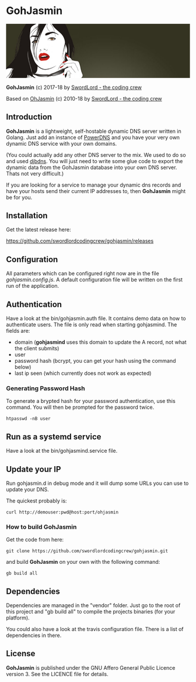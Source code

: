 GohJasmin
======

![Goh Jasmin](https://raw.githubusercontent.com/LordEidi/gohjasmin/master/ohjasmin.jpg)

**GohJasmin** (c) 2017-18 by [SwordLord - the coding crew](https://www.swordlord.com/)

Based on [OhJasmin](https://sourceforge.net/projects/ohjasmindns/) (c) 2010-18 by [SwordLord - the coding crew](https://www.swordlord.com/)

## Introduction ##

**GohJasmin** is a lightweight, self-hostable dynamic DNS server written in Golang. Just add an instance of [PowerDNS](https://powerdns.com/) and you have your very own dynamic DNS service with your own domains. 

(You could actually add any other DNS server to the mix. We used to do so and used [djbdns](https://cr.yp.to/djbdns.html). You will just need to write some glue code to export the dynamic data from the GohJasmin database into your own DNS server. Thats not very difficult.)

If you are looking for a service to manage your dynamic dns records and have your hosts send their current IP addresses to, then **GohJasmin** might be for you.

## Installation ##

Get the latest release here:

https://github.com/swordlordcodingcrew/gohjasmin/releases

## Configuration ##

All parameters which can be configured right now are in the file *gohjasmin.config.js*. A default configuration file will be written on the first run of the application.

## Authentication ##

Have a look at the bin/gohjasmin.auth file. It contains demo data on how to authenticate users. The file is only read when starting gohjasmind. The fields are:

- domain (**gohjasmind** uses this domain to update the A record, not what the client submits)
- user
- password hash (bcrypt, you can get your hash using the command below)
- last ip seen (which currently does not work as expected)

### Generating Password Hash ###

To generate a brypted hash for your password authentication, use this command. You will then be prompted for the password twice.

    htpasswd -nB user

## Run as a systemd service ##

Have a look at the bin/gohjasmind.service file.

## Update your IP ##

Run gohjasmin.d in debug mode and it will dump some URLs you can use to update your DNS.

The quickest probably is:

    curl http://demouser:pwd@host:port/ohjasmin

### How to build **GohJasmin** ###

Get the code from here:

    git clone https://github.com/swordlordcodingcrew/gohjasmin.git

and build **GohJasmin** on your own with the following command:

    gb build all
    
## Dependencies ##

Dependencies are managed in the "vendor" folder. Just go to the root of this project and "gb build all" to compile the projects binaries (for your platform).

You could also have a look at the travis configuration file. There is a list of dependencies in there.

## License ##

**GohJasmin** is published under the GNU Affero General Public Licence version 3. See the LICENCE file for details.